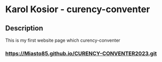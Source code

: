 # Karol Kosior - curency-conventer
## Description
This is my first website page which curency-conventer
### https://Miasto85.github.io/CURENCY-CONVENTER2023.git

